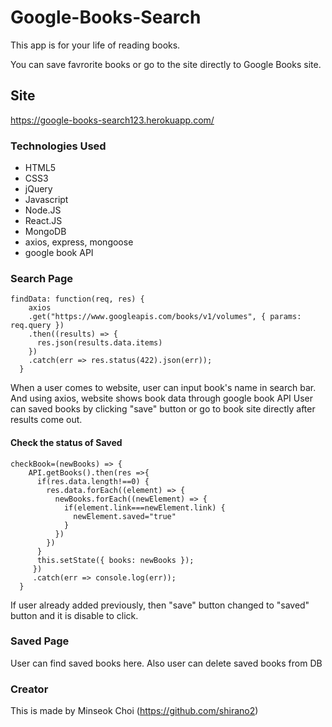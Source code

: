 # Google-Books-Search

This app is for your life of reading books.

You can save favrorite books or go to the site directly to Google Books site.

## Site
https://google-books-search123.herokuapp.com/


### Technologies Used

* HTML5
* CSS3
* jQuery
* Javascript
* Node.JS
* React.JS
* MongoDB
* axios, express, mongoose
* google book API


### Search Page 

```
findData: function(req, res) {
    axios
    .get("https://www.googleapis.com/books/v1/volumes", { params: req.query })
    .then((results) => {
      res.json(results.data.items)
    })
    .catch(err => res.status(422).json(err));
  }
```

When a user comes to website, user can input book's name in search bar. And using axios, website shows book data through google book API
User can saved books by clicking "save" button or go to book site directly after results come out. 

#### Check the status of Saved

```
checkBook=(newBooks) => {
    API.getBooks().then(res =>{
      if(res.data.length!==0) {
        res.data.forEach((element) => {
          newBooks.forEach((newElement) => {
            if(element.link===newElement.link) {
              newElement.saved="true"
            }
          })
        })
      }
      this.setState({ books: newBooks });
     })
     .catch(err => console.log(err));
  }
```

If user already added previously, then "save" button changed to "saved" button and it is disable to click.

### Saved Page

User can find saved books here. Also user can delete saved books from DB


### Creator
This is made by Minseok Choi (https://github.com/shirano2)
